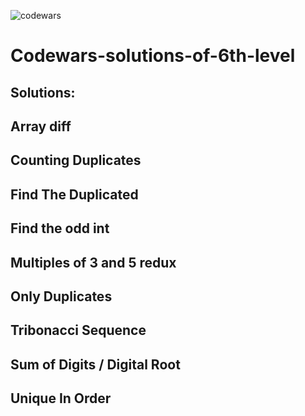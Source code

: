 ![codewars](https://user-images.githubusercontent.com/68942106/93658163-f4550780-f9ed-11ea-96b6-c7cf7910de62.png)


# Codewars-solutions-of-6th-level
## Solutions:
## Array diff
## Counting Duplicates
## Find The Duplicated
## Find the odd int
## Multiples of 3 and 5 redux
## Only Duplicates
## Tribonacci Sequence
## Sum of Digits / Digital Root
## Unique In Order
